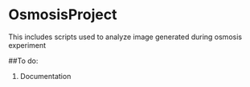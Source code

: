 # OsmosisProject
This includes scripts used to analyze image generated during osmosis experiment

##To do:
1. Documentation


